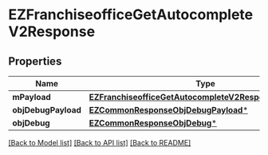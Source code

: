 # EZFranchiseofficeGetAutocompleteV2Response

## Properties
Name | Type | Description | Notes
------------ | ------------- | ------------- | -------------
**mPayload** | [**EZFranchiseofficeGetAutocompleteV2ResponseMPayload***](EZFranchiseofficeGetAutocompleteV2ResponseMPayload.md) |  | 
**objDebugPayload** | [**EZCommonResponseObjDebugPayload***](EZCommonResponseObjDebugPayload.md) |  | [optional] 
**objDebug** | [**EZCommonResponseObjDebug***](EZCommonResponseObjDebug.md) |  | [optional] 

[[Back to Model list]](../README.md#documentation-for-models) [[Back to API list]](../README.md#documentation-for-api-endpoints) [[Back to README]](../README.md)


